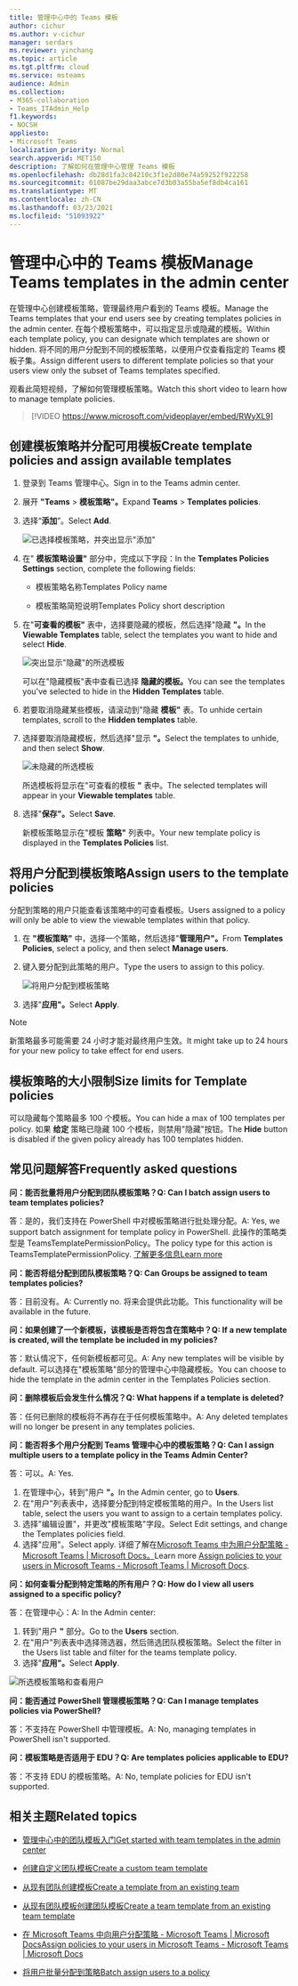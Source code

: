 ```yaml
---
title: 管理中心中的 Teams 模板
author: cichur
ms.author: v-cichur
manager: serdars
ms.reviewer: yinchang
ms.topic: article
ms.tgt.pltfrm: cloud
ms.service: msteams
audience: Admin
ms.collection:
- M365-collaboration
- Teams_ITAdmin_Help
f1.keywords:
- NOCSH
appliesto:
- Microsoft Teams
localization_priority: Normal
search.appverid: MET150
description: 了解如何在管理中心管理 Teams 模板
ms.openlocfilehash: db28d1fa3c84210c3f1e2d80e74a59252f922258
ms.sourcegitcommit: 01087be29daa3abce7d3b03a55ba5ef8db4ca161
ms.translationtype: MT
ms.contentlocale: zh-CN
ms.lasthandoff: 03/23/2021
ms.locfileid: "51093922"
---
```

# <a name="manage-teams-templates-in-the-admin-center"></a><span data-ttu-id="39334-103">管理中心中的 Teams 模板</span><span class="sxs-lookup"><span data-stu-id="39334-103">Manage Teams templates in the admin center</span></span>

<span data-ttu-id="39334-104">在管理中心创建模板策略，管理最终用户看到的 Teams 模板。</span><span class="sxs-lookup"><span data-stu-id="39334-104">Manage the Teams templates that your end users see by creating templates policies in the admin center.</span></span> <span data-ttu-id="39334-105">在每个模板策略中，可以指定显示或隐藏的模板。</span><span class="sxs-lookup"><span data-stu-id="39334-105">Within each template policy, you can designate which templates are shown or hidden.</span></span>
<span data-ttu-id="39334-106">将不同的用户分配到不同的模板策略，以便用户仅查看指定的 Teams 模板子集。</span><span class="sxs-lookup"><span data-stu-id="39334-106">Assign different users to different template policies so that your users view only the subset of Teams templates specified.</span></span>

<span data-ttu-id="39334-107">观看此简短视频，了解如何管理模板策略。</span><span class="sxs-lookup"><span data-stu-id="39334-107">Watch this short video to learn how to manage template policies.</span></span>

> [!VIDEO https://www.microsoft.com/videoplayer/embed/RWyXL9]

## <a name="create-template-policies-and-assign-available-templates"></a><span data-ttu-id="39334-108">创建模板策略并分配可用模板</span><span class="sxs-lookup"><span data-stu-id="39334-108">Create template policies and assign available templates</span></span>

1. <span data-ttu-id="39334-109">登录到 Teams 管理中心。</span><span class="sxs-lookup"><span data-stu-id="39334-109">Sign in to the Teams admin center.</span></span>

2. <span data-ttu-id="39334-110">展开 **"Teams**  >  **模板策略"。**</span><span class="sxs-lookup"><span data-stu-id="39334-110">Expand **Teams** > **Templates policies**.</span></span>

3. <span data-ttu-id="39334-111">选择“**添加**”。</span><span class="sxs-lookup"><span data-stu-id="39334-111">Select **Add**.</span></span>

    ![已选择模板策略，并突出显示"添加"](media/template-policies-1.png)

1. <span data-ttu-id="39334-113">在" **模板策略设置"** 部分中，完成以下字段：</span><span class="sxs-lookup"><span data-stu-id="39334-113">In the **Templates Policies Settings** section, complete the following fields:</span></span>

    - <span data-ttu-id="39334-114">模板策略名称</span><span class="sxs-lookup"><span data-stu-id="39334-114">Templates Policy name</span></span>

    - <span data-ttu-id="39334-115">模板策略简短说明</span><span class="sxs-lookup"><span data-stu-id="39334-115">Templates Policy short description</span></span>

2. <span data-ttu-id="39334-116">在"**可查看的模板"** 表中，选择要隐藏的模板，然后选择"隐藏 **"。**</span><span class="sxs-lookup"><span data-stu-id="39334-116">In the **Viewable Templates** table, select the templates you want to hide and select **Hide**.</span></span>

    ![突出显示"隐藏"的所选模板](media/template-policies-2.png)

    <span data-ttu-id="39334-118">可以在"隐藏模板"表中查看已选择 **隐藏的模板。**</span><span class="sxs-lookup"><span data-stu-id="39334-118">You can see the templates you've selected to hide in the **Hidden Templates** table.</span></span>

1. <span data-ttu-id="39334-119">若要取消隐藏某些模板，请滚动到"隐藏 **模板"** 表。</span><span class="sxs-lookup"><span data-stu-id="39334-119">To unhide certain templates, scroll to the **Hidden templates** table.</span></span>

2. <span data-ttu-id="39334-120">选择要取消隐藏模板，然后选择"显示 **"。**</span><span class="sxs-lookup"><span data-stu-id="39334-120">Select the templates to unhide, and then select **Show**.</span></span>

   ![未隐藏的所选模板](media/template-policies-3.png)

   <span data-ttu-id="39334-122">所选模板将显示在"可查看的模板 **"** 表中。</span><span class="sxs-lookup"><span data-stu-id="39334-122">The selected templates will appear in your **Viewable templates** table.</span></span>
3. <span data-ttu-id="39334-123">选择"**保存"。**</span><span class="sxs-lookup"><span data-stu-id="39334-123">Select **Save**.</span></span>

   <span data-ttu-id="39334-124">新模板策略显示在"模板 **策略"** 列表中。</span><span class="sxs-lookup"><span data-stu-id="39334-124">Your new template policy is displayed in the **Templates Policies** list.</span></span>

## <a name="assign-users-to-the-template-policies"></a><span data-ttu-id="39334-125">将用户分配到模板策略</span><span class="sxs-lookup"><span data-stu-id="39334-125">Assign users to the template policies</span></span>

<span data-ttu-id="39334-126">分配到策略的用户只能查看该策略中的可查看模板。</span><span class="sxs-lookup"><span data-stu-id="39334-126">Users assigned to a policy will only be able to view the viewable templates within that policy.</span></span>

1. <span data-ttu-id="39334-127">在 **"模板策略"** 中，选择一个策略，然后选择"**管理用户"。**</span><span class="sxs-lookup"><span data-stu-id="39334-127">From **Templates Policies**, select a policy, and then select **Manage users**.</span></span>

2. <span data-ttu-id="39334-128">键入要分配到此策略的用户。</span><span class="sxs-lookup"><span data-stu-id="39334-128">Type the users to assign to this policy.</span></span>

   ![将用户分配到模板策略](media/template-policies-4.png)

3. <span data-ttu-id="39334-130">选择"**应用"。**</span><span class="sxs-lookup"><span data-stu-id="39334-130">Select **Apply**.</span></span>

> [!Note]
> <span data-ttu-id="39334-131">新策略最多可能需要 24 小时才能对最终用户生效。</span><span class="sxs-lookup"><span data-stu-id="39334-131">It might take up to 24 hours for your new policy to take effect for end users.</span></span>

## <a name="size-limits-for-template-policies"></a><span data-ttu-id="39334-132">模板策略的大小限制</span><span class="sxs-lookup"><span data-stu-id="39334-132">Size limits for Template policies</span></span>

<span data-ttu-id="39334-133">可以隐藏每个策略最多 100 个模板。</span><span class="sxs-lookup"><span data-stu-id="39334-133">You can hide a max of 100 templates per policy.</span></span> <span data-ttu-id="39334-134">如果 **给定** 策略已隐藏 100 个模板，则禁用"隐藏"按钮。</span><span class="sxs-lookup"><span data-stu-id="39334-134">The **Hide** button is disabled if the given policy already has 100 templates hidden.</span></span>

## <a name="frequently-asked-questions"></a><span data-ttu-id="39334-135">常见问题解答</span><span class="sxs-lookup"><span data-stu-id="39334-135">Frequently asked questions</span></span>

<span data-ttu-id="39334-136">**问：能否批量将用户分配到团队模板策略？**</span><span class="sxs-lookup"><span data-stu-id="39334-136">**Q: Can I batch assign users to team templates policies?**</span></span>
  
<span data-ttu-id="39334-137">答：是的，我们支持在 PowerShell 中对模板策略进行批处理分配。</span><span class="sxs-lookup"><span data-stu-id="39334-137">A: Yes, we support batch assignment for template policy in PowerShell.</span></span> <span data-ttu-id="39334-138">此操作的策略类型是 TeamsTemplatePermissionPolicy。</span><span class="sxs-lookup"><span data-stu-id="39334-138">The policy type for this action is TeamsTemplatePermissionPolicy.</span></span> [<span data-ttu-id="39334-139">了解更多信息</span><span class="sxs-lookup"><span data-stu-id="39334-139">Learn more</span></span>](/powershell/module/teams/new-csbatchpolicyassignmentoperation)

<span data-ttu-id="39334-140">**问：能否将组分配到团队模板策略？**</span><span class="sxs-lookup"><span data-stu-id="39334-140">**Q: Can Groups be assigned to team templates policies?**</span></span>

<span data-ttu-id="39334-141">答：目前没有。</span><span class="sxs-lookup"><span data-stu-id="39334-141">A: Currently no.</span></span> <span data-ttu-id="39334-142">将来会提供此功能。</span><span class="sxs-lookup"><span data-stu-id="39334-142">This functionality will be available in the future.</span></span>

<span data-ttu-id="39334-143">**问：如果创建了一个新模板，该模板是否将包含在策略中？**</span><span class="sxs-lookup"><span data-stu-id="39334-143">**Q: If a new template is created, will the template be included in my policies?**</span></span>

<span data-ttu-id="39334-144">答：默认情况下，任何新模板都可见。</span><span class="sxs-lookup"><span data-stu-id="39334-144">A: Any new templates will be visible by default.</span></span> <span data-ttu-id="39334-145">可以选择在"模板策略"部分的管理中心中隐藏模板。</span><span class="sxs-lookup"><span data-stu-id="39334-145">You can choose to hide the template in the admin center in the Templates Policies section.</span></span>

<span data-ttu-id="39334-146">**问：删除模板后会发生什么情况？**</span><span class="sxs-lookup"><span data-stu-id="39334-146">**Q: What happens if a template is deleted?**</span></span>

<span data-ttu-id="39334-147">答：任何已删除的模板将不再存在于任何模板策略中。</span><span class="sxs-lookup"><span data-stu-id="39334-147">A: Any deleted templates will no longer be present in any templates policies.</span></span>

<span data-ttu-id="39334-148">**问：能否将多个用户分配到 Teams 管理中心中的模板策略？**</span><span class="sxs-lookup"><span data-stu-id="39334-148">**Q: Can I assign multiple users to a template policy in the Teams Admin Center?**</span></span>

<span data-ttu-id="39334-149">答：可以。</span><span class="sxs-lookup"><span data-stu-id="39334-149">A: Yes.</span></span>

1. <span data-ttu-id="39334-150">在管理中心，转到"用户 **"。**</span><span class="sxs-lookup"><span data-stu-id="39334-150">In the Admin center, go to **Users**.</span></span>
1. <span data-ttu-id="39334-151">在"用户"列表表中，选择要分配到特定模板策略的用户。</span><span class="sxs-lookup"><span data-stu-id="39334-151">In the Users list table, select the users you want to assign to a certain templates policy.</span></span>
1. <span data-ttu-id="39334-152">选择"编辑设置"，并更改"模板策略"字段。</span><span class="sxs-lookup"><span data-stu-id="39334-152">Select Edit settings, and change the Templates policies field.</span></span>
1. <span data-ttu-id="39334-153">选择"应用"。</span><span class="sxs-lookup"><span data-stu-id="39334-153">Select apply.</span></span>
   <span data-ttu-id="39334-154">详细了解在[Microsoft Teams 中为用户分配策略 - Microsoft Teams \| Microsoft Docs。](./assign-policies.md#assign-a-policy-to-a-batch-of-users)</span><span class="sxs-lookup"><span data-stu-id="39334-154">Learn more [Assign policies to your users in Microsoft Teams - Microsoft Teams \| Microsoft Docs](./assign-policies.md#assign-a-policy-to-a-batch-of-users).</span></span>

<span data-ttu-id="39334-155">**问：如何查看分配到特定策略的所有用户？**</span><span class="sxs-lookup"><span data-stu-id="39334-155">**Q: How do I view all users assigned to a specific policy?**</span></span>

<span data-ttu-id="39334-156">答：在管理中心：</span><span class="sxs-lookup"><span data-stu-id="39334-156">A: In the Admin center:</span></span>

1. <span data-ttu-id="39334-157">转到"用户 **"** 部分。</span><span class="sxs-lookup"><span data-stu-id="39334-157">Go to the **Users** section.</span></span>
2. <span data-ttu-id="39334-158">在"用户"列表表中选择筛选器，然后筛选团队模板策略。</span><span class="sxs-lookup"><span data-stu-id="39334-158">Select the filter in the Users list table and filter for the teams template policy.</span></span>
3. <span data-ttu-id="39334-159">选择"**应用"。**</span><span class="sxs-lookup"><span data-stu-id="39334-159">Select **Apply**.</span></span>

![所选模板策略和查看用户](media/template-policies-5.png)

<span data-ttu-id="39334-161">**问：能否通过 PowerShell 管理模板策略？**</span><span class="sxs-lookup"><span data-stu-id="39334-161">**Q: Can I manage templates policies via PowerShell?**</span></span>

<span data-ttu-id="39334-162">答：不支持在 PowerShell 中管理模板。</span><span class="sxs-lookup"><span data-stu-id="39334-162">A: No, managing templates in PowerShell isn't supported.</span></span>

<span data-ttu-id="39334-163">**问：模板策略是否适用于 EDU？**</span><span class="sxs-lookup"><span data-stu-id="39334-163">**Q: Are templates policies applicable to EDU?**</span></span>

<span data-ttu-id="39334-164">答：不支持 EDU 的模板策略。</span><span class="sxs-lookup"><span data-stu-id="39334-164">A: No, template policies for EDU isn't supported.</span></span>

## <a name="related-topics"></a><span data-ttu-id="39334-165">相关主题</span><span class="sxs-lookup"><span data-stu-id="39334-165">Related topics</span></span>

- [<span data-ttu-id="39334-166">管理中心中的团队模板入门</span><span class="sxs-lookup"><span data-stu-id="39334-166">Get started with team templates in the admin center</span></span>](./get-started-with-teams-templates-in-the-admin-console.md)

- [<span data-ttu-id="39334-167">创建自定义团队模板</span><span class="sxs-lookup"><span data-stu-id="39334-167">Create a custom team template</span></span>](./create-a-team-template.md)

- [<span data-ttu-id="39334-168">从现有团队创建模板</span><span class="sxs-lookup"><span data-stu-id="39334-168">Create a template from an existing team</span></span>](./create-template-from-existing-team.md)

- [<span data-ttu-id="39334-169">从现有团队模板创建团队模板</span><span class="sxs-lookup"><span data-stu-id="39334-169">Create a team template from an existing team template</span></span>](./create-template-from-existing-template.md)

- [<span data-ttu-id="39334-170">在 Microsoft Teams 中向用户分配策略 - Microsoft Teams \| Microsoft Docs</span><span class="sxs-lookup"><span data-stu-id="39334-170">Assign policies to your users in Microsoft Teams - Microsoft Teams \| Microsoft Docs</span></span>](./assign-policies.md)

- [<span data-ttu-id="39334-171">将用户批量分配到策略</span><span class="sxs-lookup"><span data-stu-id="39334-171">Batch assign users to a policy</span></span>](/powershell/module/teams/new-csbatchpolicyassignmentoperation)